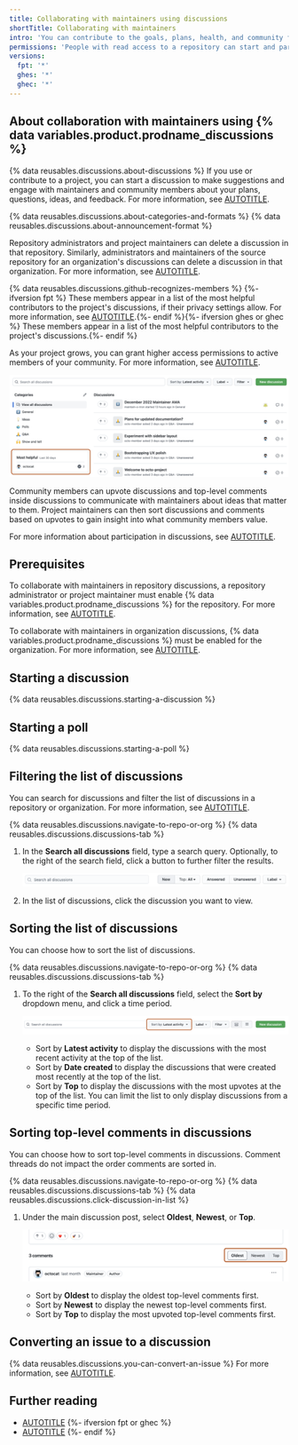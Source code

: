 ```yaml
---
title: Collaborating with maintainers using discussions
shortTitle: Collaborating with maintainers
intro: 'You can contribute to the goals, plans, health, and community for a project on {% data variables.product.product_name %} by communicating with the maintainers of the project in a discussion.'
permissions: 'People with read access to a repository can start and participate in discussions and polls in the repository. People with read access to the source repository for organization discussions can start and participate in discussions and polls in the organization. {% data reusables.enterprise-accounts.emu-permission-interact %}'
versions:
  fpt: '*'
  ghes: '*'
  ghec: '*'
---
```



## About collaboration with maintainers using {% data variables.product.prodname_discussions %}

{% data reusables.discussions.about-discussions %} If you use or contribute to a project, you can start a discussion to make suggestions and engage with maintainers and community members about your plans, questions, ideas, and feedback. For more information, see [AUTOTITLE](/discussions/collaborating-with-your-community-using-discussions/about-discussions).

{% data reusables.discussions.about-categories-and-formats %} {% data reusables.discussions.about-announcement-format %}

Repository administrators and project maintainers can delete a discussion in that repository. Similarly, administrators and maintainers of the source repository for an organization's discussions can delete a discussion in that organization. For more information, see [AUTOTITLE](/discussions/managing-discussions-for-your-community/managing-discussions#deleting-a-discussion).

{% data reusables.discussions.github-recognizes-members %} {%- ifversion fpt %} These members appear in a list of the most helpful contributors to the project's discussions, if their privacy settings allow. For more information, see [AUTOTITLE](/account-and-profile/setting-up-and-managing-your-github-profile/customizing-your-profile/setting-your-profile-to-private).{%- endif %}{%- ifversion ghes or ghec %} These members appear in a list of the most helpful contributors to the project's discussions.{%- endif %}

As your project grows, you can grant higher access permissions to active members of your community. For more information, see [AUTOTITLE](/discussions/guides/granting-higher-permissions-to-top-contributors).

![Screenshot of the "Discussions" page in a repository. The "Most helpful" section is outlined in dark orange.](/assets/images/help/discussions/most-helpful.png)

Community members can upvote discussions and top-level comments inside discussions to communicate with maintainers about ideas that matter to them. Project maintainers can then sort discussions and comments based on upvotes to gain insight into what community members value.

For more information about participation in discussions, see [AUTOTITLE](/discussions/collaborating-with-your-community-using-discussions/participating-in-a-discussion).

## Prerequisites

To collaborate with maintainers in repository discussions, a repository administrator or project maintainer must enable {% data variables.product.prodname_discussions %} for the repository. For more information, see [AUTOTITLE](/repositories/managing-your-repositorys-settings-and-features/enabling-features-for-your-repository/enabling-or-disabling-github-discussions-for-a-repository).

To collaborate with maintainers in organization discussions, {% data variables.product.prodname_discussions %} must be enabled for the organization. For more information, see [AUTOTITLE](/organizations/managing-organization-settings/enabling-or-disabling-github-discussions-for-an-organization).

## Starting a discussion

{% data reusables.discussions.starting-a-discussion %}

## Starting a poll

{% data reusables.discussions.starting-a-poll %}

## Filtering the list of discussions

You can search for discussions and filter the list of discussions in a repository or organization. For more information, see [AUTOTITLE](/search-github/searching-on-github/searching-discussions).

{% data reusables.discussions.navigate-to-repo-or-org %}
{% data reusables.discussions.discussions-tab %}
1. In the **Search all discussions** field, type a search query. Optionally, to the right of the search field, click a button to further filter the results.

   ![Screenshot of the search bar and buttons for filtering discussions.](/assets/images/help/discussions/search-and-filter-controls.png)

1. In the list of discussions, click the discussion you want to view.

## Sorting the list of discussions

You can choose how to sort the list of discussions.

{% data reusables.discussions.navigate-to-repo-or-org %}
{% data reusables.discussions.discussions-tab %}
1. To the right of the **Search all discussions** field, select the **Sort by** dropdown menu, and click a time period.

   ![Screenshot of a row of buttons for sorting discussions. A button labeled "Sort by: Latest activity" is highlighted with an orange outline.](/assets/images/help/discussions/sort-discussions-buttons.png)

    * Sort by **Latest activity** to display the discussions with the most recent activity at the top of the list.
    * Sort by **Date created** to display the discussions that were created most recently at the top of the list.
    * Sort by **Top** to display the discussions with the most upvotes at the top of the list. You can limit the list to only display discussions from a specific time period.

## Sorting top-level comments in discussions

You can choose how to sort top-level comments in discussions. Comment threads do not impact the order comments are sorted in.

{% data reusables.discussions.navigate-to-repo-or-org %}
{% data reusables.discussions.discussions-tab %}
{% data reusables.discussions.click-discussion-in-list %}
1. Under the main discussion post, select **Oldest**, **Newest**, or **Top**.

   ![Screenshot of a discussion. The buttons for sorting comments in discussions are outlined in dark orange.](/assets/images/help/discussions/sort-comments-buttons.png)

    * Sort by **Oldest** to display the oldest top-level comments first.
    * Sort by **Newest** to display the newest top-level comments first.
    * Sort by **Top** to display the most upvoted top-level comments first.

## Converting an issue to a discussion

{% data reusables.discussions.you-can-convert-an-issue %} For more information, see [AUTOTITLE](/discussions/managing-discussions-for-your-community/moderating-discussions#converting-an-issue-to-a-discussion).

## Further reading

* [AUTOTITLE](/get-started/writing-on-github/getting-started-with-writing-and-formatting-on-github/about-writing-and-formatting-on-github)
{%- ifversion fpt or ghec %}
* [AUTOTITLE](/communities/maintaining-your-safety-on-github)
{%- endif %}
